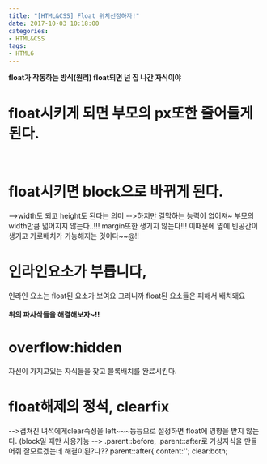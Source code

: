 ```yaml
---
title: "[HTML&CSS] Float 위치선정하자!"
date: 2017-10-03 10:18:00
categories:
- HTML&CSS
tags:
- HTML6
---
```

**float가 작동하는 방식(원리) float되면 넌 집 나간 자식이야**

# float시키게 되면 부모의 px또한 줄어들게된다.
<br>

# float시키면 block으로 바뀌게 된다.
  -->width도 되고 height도 된다는 의미
-->하지만 길막하는 능력이 없어져~
부모의 width만큼 넓어지지 않는다..!!! margin또한 생기지 않는다!!!
이때문에 옆에 빈공간이 생기고 가로배치가 가능해지는 것이다~~@!!
<br>

# 인라인요소가 부릅니다,
인라인 요소는 float된 요소가 보여요 그러니까 float된 요소들은 피해서 배치돼요
<br><br>
**위의 파사삭들을 해결해보자~!!**

# overflow:hidden
자신이 가지고있는 자식들을 찾고 블록배치를 완료시킨다.
<br>

# float해제의 정석, clearfix
-->겹쳐진 녀석에게clear속성을  left~~~등등으로 설정하면 float에 영향을
받지 않는다. (block일 때만 사용가능
--> .parent::before, .parent::after로 가상자식을 만들어줘
잘모르겠는데 해결이된?다??
parent::after{
content:'';
clear:both;

